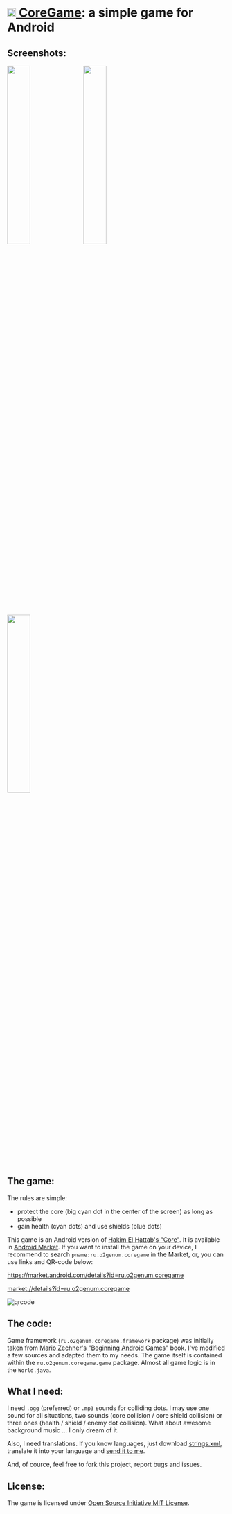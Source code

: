 [<img src="/o2genum/CoreGame/raw/master/res/drawable-ldpi/icon.png" width="20px"> CoreGame](https://market.android.com/details?id=ru.o2genum.coregame): a simple game for Android
===================================

Screenshots:
------------

<img src="/o2genum/CoreGame/raw/master/etc/screenshot-for-readme1.png" width="32.5%"> &nbsp;
<img src="/o2genum/CoreGame/raw/master/etc/screenshot-for-readme2.png" width="32.5%"> &nbsp;
<img src="/o2genum/CoreGame/raw/master/etc/screenshot-for-readme3.png" width="32.5%"> 

The game:
---------

The rules are simple:

* protect the core (big cyan dot in the center of the screen) as long as possible
* gain health (cyan dots) and use shields (blue dots)

This game is an Android version of [Hakim El Hattab's "Core"](http://www.chromeexperiments.com/detail/core/). It is available in [Android Market](https://market.android.com/details?id=ru.o2genum.coregame). If you want to install the game on your device, I recommend to search `pname:ru.o2genum.coregame` in the Market, or, you can use links and QR-code below:

https://market.android.com/details?id=ru.o2genum.coregame

<a href="market://details?id=ru.o2genum.coregame">market://details?id=ru.o2genum.coregame</a>

<img src="http://qrcode.kaywa.com/img.php?s=5&d=market%3A%2F%2Fdetails%3Fid%3Dru.o2genum.coregame" alt="qrcode"  />

The code:
--------
Game framework (`ru.o2genum.coregame.framework` package) was initially taken from [Mario Zechner's "Beginning Android Games"](http://code.google.com/p/beginning-android-games/) book. I've modified a few sources and adapted them to my needs. The game itself is contained within the `ru.o2genum.coregame.game` package. Almost all game logic is in the `World.java`.

What I need:
------------
I need `.ogg` (preferred) or `.mp3` sounds for colliding dots. I may use one sound for all situations, two sounds (core collision / core shield collision) or three ones (health / shield / enemy dot collision). What about awesome background music ... I only dream of it.

Also, I need translations. If you know languages, just download [strings.xml](/o2genum/CoreGame/raw/master/res/values/strings.xml), translate it into your language and [send it to me](http://www.google.com/recaptcha/mailhide/d?k=01YSknRhZKApKBTTbEktzc9w==&c=iSBdraKqz8T1XKSxx8QQ8Q==).

And, of cource, feel free to fork this project, report bugs and issues.

License:
-------
The game is licensed under [Open Source Initiative MIT License](http://www.opensource.org/licenses/mit-license.php).
